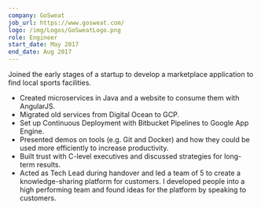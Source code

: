 ```yaml
---
company: GoSweat
job_url: https://www.gosweat.com/
logo: /img/Logos/GoSweatLogo.png
role: Engineer
start_date: May 2017
end_date: Aug 2017
---
```

Joined the early stages of a startup to develop a marketplace application to find local sports facilities.
  - Created microservices in Java and a website to consume them with AngularJS.
  - Migrated old services from Digital Ocean to GCP.
  - Set up Continuous Deployment with Bitbucket Pipelines to Google App Engine.
  - Presented demos on tools (e.g. Git and Docker) and how they could be used more efficiently to increase productivity.
  - Built trust with C-level executives and discussed strategies for long-term results.
  - Acted as Tech Lead during handover and led a team of 5 to create a knowledge-sharing platform for customers. I developed people into a high performing team and found ideas for the platform by speaking to customers.
